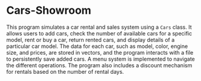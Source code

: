 # Cars-Showroom
This program simulates a car rental and sales system using a `Cars` class. It allows users to add cars, check the number of available cars for a specific model, rent or buy a car, return rented cars, and display details of a particular car model. The data for each car, such as model, color, engine size, and prices, are stored in vectors, and the program interacts with a file to persistently save added cars. A menu system is implemented to navigate the different operations. The program also includes a discount mechanism for rentals based on the number of rental days.

